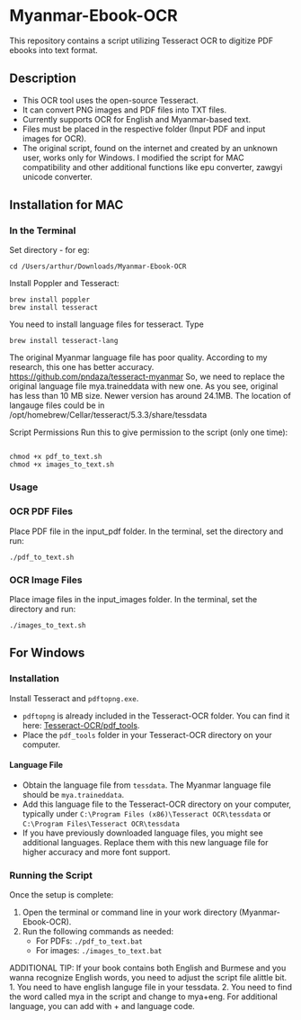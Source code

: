 # Myanmar-Ebook-OCR

This repository contains a script utilizing Tesseract OCR to digitize PDF ebooks into text format.

## Description

- This OCR tool uses the open-source Tesseract.
- It can convert PNG images and PDF files into TXT files.
- Currently supports OCR for English and Myanmar-based text.
- Files must be placed in the respective folder (Input PDF and input images for OCR).
- The original script, found on the internet and created by an unknown user, works only for Windows. I modified the script for MAC compatibility and other additional functions like epu converter, zawgyi unicode converter.

## Installation for MAC

### In the Terminal

Set directory - for eg:
```
cd /Users/arthur/Downloads/Myanmar-Ebook-OCR
```
Install Poppler and Tesseract:

```
brew install poppler
brew install tesseract
```
You need to install language files for tesseract. 
Type 
```
brew install tesseract-lang
```

The original Myanmar language file has poor quality. According to my research, this one has better accuracy. https://github.com/pndaza/tesseract-myanmar
So, we need to replace the original language file mya.traineddata with new one. As you see, original has less than 10 MB size. Newer version has around 24.1MB.
The location of langauge files could be in /opt/homebrew/Cellar/tesseract/5.3.3/share/tessdata


Script Permissions
Run this to give permission to the script (only one time):

```

chmod +x pdf_to_text.sh
chmod +x images_to_text.sh
```

### Usage
### OCR PDF Files
Place PDF file in the input_pdf folder.
In the terminal, set the directory and run:
```
./pdf_to_text.sh
```
### OCR Image Files
Place image files in the input_images folder.
In the terminal, set the directory and run:
```
./images_to_text.sh
```


## For Windows

### Installation

Install Tesseract and `pdftopng.exe`.

- `pdftopng` is already included in the Tesseract-OCR folder. You can find it here: [Tesseract-OCR/pdf_tools](https://github.com/NChanko/Myanmar-Ebook-OCR/tree/main/Tesseract-OCR/pdf_tools).
- Place the `pdf_tools` folder in your Tesseract-OCR directory on your computer.

#### Language File

- Obtain the language file from `tessdata`. The Myanmar language file should be `mya.traineddata`.
- Add this language file to the Tesseract-OCR directory on your computer, typically under `C:\Program Files (x86)\Tesseract OCR\tessdata` or `C:\Program Files\Tesseract OCR\tessdata`
- If you have previously downloaded language files, you might see additional languages. Replace them with this new language file for higher accuracy and more font support.

### Running the Script

Once the setup is complete:

1. Open the terminal or command line in your work directory (Myanmar-Ebook-OCR).
2. Run the following commands as needed:
   - For PDFs: `./pdf_to_text.bat`
   - For images: `./images_to_text.bat`



ADDITIONAL TIP: If your book contains both English and Burmese and you wanna recognize English words, you need to adjust the script file alittle bit. 1. You need to have english languge file in your tessdata. 2. You need to find the word called mya in the script and change to mya+eng. For additional language, you can add with + and language code.


